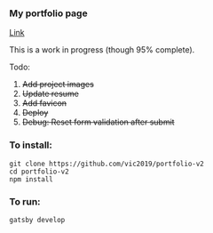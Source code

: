### My portfolio page 

[Link](https:/victorwang.info)  

This is a work in progress (though 95% complete).

Todo:
1. ~~Add project images~~
2. ~~Update resume~~
3. ~~Add favicon~~
4. ~~Deploy~~
5. ~~Debug: Reset form validation after submit~~

### To install:
```
git clone https://github.com/vic2019/portfolio-v2
cd portfolio-v2
npm install
```

### To run:
```
gatsby develop
```
